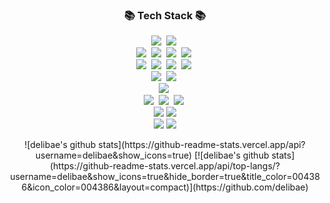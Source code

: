 
<h3 align="center">📚 Tech Stack 📚</h3>

<p align="center">
  <img src="https://img.shields.io/badge/python-3776AB?style=for-the-badge&logo=python&logoColor=white"></a>&nbsp
  <img src="https://img.shields.io/badge/javascript-F7DF1E?style=for-the-badge&logo=javascript&logoColor=white"></a>&nbsp
  <br/>
  <img src="https://img.shields.io/badge/vue.js-4FC08D?style=for-the-badge&logo=vue.js&logoColor=white"></a>&nbsp
  <img src="https://img.shields.io/badge/tailwindcss-06B6D4?style=for-the-badge&logo=tailwindcss&logoColor=white"></a>&nbsp
  <img src="https://img.shields.io/badge/html5-E34F26?style=for-the-badge&logo=html5&logoColor=white"></a>&nbsp
  <img src="https://img.shields.io/badge/css-1572B6?style=for-the-badge&logo=css3&logoColor=white"></a>&nbsp
  <br/>
  <img src="https://img.shields.io/badge/node.js-339933?style=for-the-badge&logo=node.js&logoColor=white"></a>&nbsp
  <img src="https://img.shields.io/badge/express.js-000000?style=for-the-badge&logo=express&logoColor=white"></a>&nbsp
  <img src="https://img.shields.io/badge/flask-000000?style=for-the-badge&logo=flask&logoColor=white"></a>&nbsp
  <img src="https://img.shields.io/badge/selenium-43B02A?style=for-the-badge&logo=selenium&logoColor=white"></a>&nbsp
  <br/>
  <img src="https://img.shields.io/badge/firebase-FFCA28?style=for-the-badge&logo=firebase&logoColor=white"></a>&nbsp
  <img src="https://img.shields.io/badge/mysql-4479A1?style=for-the-badge&logo=mysql&logoColor=white"></a>&nbsp
  <br/>
  <img src="https://img.shields.io/badge/docker-2496ED?style=for-the-badge&logo=docker&logoColor=white"></a>&nbsp
  <br/>
  <img src="https://img.shields.io/badge/pytorch-EE4C2C?style=for-the-badge&logo=pytorch&logoColor=white"></a>&nbsp
  <img src="https://img.shields.io/badge/scikitlearn-F7931E?style=for-the-badge&logo=scikitlearn&logoColor=white"></a>&nbsp
  <img src="https://img.shields.io/badge/seaborn-06B6D4?style=for-the-badge&logo=seaborn&logoColor=white"></a>&nbsp
  <br/>
  <img src="https://img.shields.io/badge/github-181717?style=for-the-badge&logo=github&logoColor=white">
  <img src="https://img.shields.io/badge/git-F05032?style=for-the-badge&logo=git&logoColor=white">
  <br/>
  <img src="https://img.shields.io/badge/slack-4A154B?style=for-the-badge&logo=slack&logoColor=white">
  <img src="https://img.shields.io/badge/Notion-000000?style=for-the-badge&logo=Notion&logoColor=white">
  <br/>
<p/>
<p align="center">
![delibae's github stats](https://github-readme-stats.vercel.app/api?username=delibae&show_icons=true)
[![delibae's github stats](https://github-readme-stats.vercel.app/api/top-langs/?username=delibae&show_icons=true&hide_border=true&title_color=004386&icon_color=004386&layout=compact)](https://github.com/delibae)
<p/>
